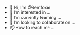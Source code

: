 - 👋 Hi, I’m @Semfoxm
- 👀 I’m interested in ...
- 🌱 I’m currently learning ...
- 💞️ I’m looking to collaborate on ...
- 📫 How to reach me ...

<!---
Semfoxm/Semfoxm is a ✨ special ✨ repository because its `README.md` (this file) appears on your GitHub profile.
You can click the Preview link to take a look at your changes.
--->
